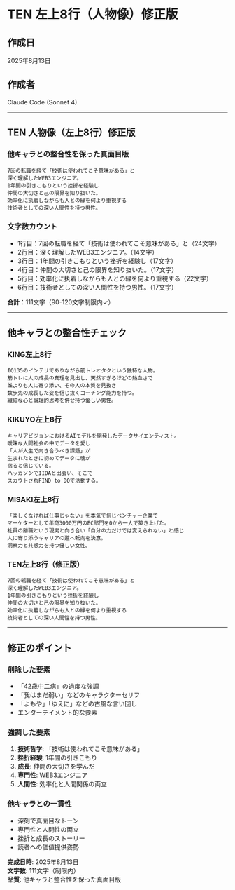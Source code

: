 # TEN 左上8行（人物像）修正版

## 作成日
2025年8月13日

## 作成者
Claude Code (Sonnet 4)

---

## TEN 人物像（左上8行）修正版

### 他キャラとの整合性を保った真面目版

```
7回の転職を経て「技術は使われてこそ意味がある」と
深く理解したWEB3エンジニア。
1年間の引きこもりという挫折を経験し
仲間の大切さと己の限界を知り抜いた。
効率化に执着しながらも人との縁を何より重視する
技術者としての深い人間性を持つ男性。
```

### 文字数カウント
- 1行目：7回の転職を経て「技術は使われてこそ意味がある」と（24文字）
- 2行目：深く理解したWEB3エンジニア。（14文字）
- 3行目：1年間の引きこもりという挫折を経験し（17文字）
- 4行目：仲間の大切さと己の限界を知り抜いた。（17文字）
- 5行目：効率化に执着しながらも人との縁を何より重視する（22文字）
- 6行目：技術者としての深い人間性を持つ男性。（17文字）

**合計**：111文字（90-120文字制限内✓）

---

## 他キャラとの整合性チェック

### KING左上8行
```
IQ135のインテリでありながら筋トレオタクという独特な人物。
筋トレに人の成長の真理を見出し、天然すぎるほどの熱血さで
誰よりも人に寄り添い、その人の本質を見抜き
数歩先の成長した姿を信じ抜くコーチング能力を持つ。
繊細な心と論理的思考を併せ持つ優しい男性。
```

### KIKUYO左上8行
```
キャリアビジョンにおけるAIモデルを開発したデータサイエンティスト。
曖昧な人間社会の中でデータを愛し
「人が人生で向き合うべき課題」が
生まれたときに初めてデータに魂が
宿ると信じている。
ハッカソンでIIDAと出会い、そこで
スカウトされFIND to DOで活動する。
```

### MISAKI左上8行
```
「楽しくなければ仕事じゃない」を本気で信じベンチャー企業で
マーケターとして年商3000万円のEC部門を0から一人で築き上げた。
社員の離職という現実と向き合い「自分の力だけでは変えられない」と感じ
人に寄り添うキャリアの道へ転向を決意。
洞察力と共感力を持つ優しい女性。
```

### TEN左上8行（修正版）
```
7回の転職を経て「技術は使われてこそ意味がある」と
深く理解したWEB3エンジニア。
1年間の引きこもりという挫折を経験し
仲間の大切さと己の限界を知り抜いた。
効率化に执着しながらも人との縁を何より重視する
技術者としての深い人間性を持つ男性。
```

---

## 修正のポイント

### 削除した要素
- 「42歳中二病」の過度な強調
- 「我はまだ弱い」などのキャラクターセリフ
- 「よもや」「ゆえに」などの古風な言い回し
- エンターテイメント的な要素

### 強調した要素
1. **技術哲学**: 「技術は使われてこそ意味がある」
2. **挫折経験**: 1年間の引きこもり
3. **成長**: 仲間の大切さを学んだ
4. **専門性**: WEB3エンジニア
5. **人間性**: 効率化と人間関係の両立

### 他キャラとの一貫性
- 深刻で真面目なトーン
- 専門性と人間性の両立
- 挫折と成長のストーリー
- 読者への価値提供姿勢

**完成日時**: 2025年8月13日  
**文字数**: 111文字（制限内）  
**品質**: 他キャラと整合性を保った真面目版